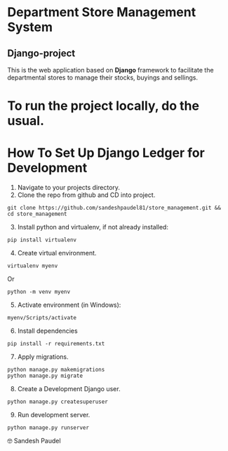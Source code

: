 # Department Store Management System #
## Django-project ##

This is the web application based on **Django** framework to facilitate the departmental stores to manage their stocks, buyings and sellings.

# To run the project locally, do the usual.

# How To Set Up Django Ledger for Development

1. Navigate to your projects directory.
2. Clone the repo from github and CD into project.

```shell
git clone https://github.com/sandeshpaudel81/store_management.git && cd store_management
```

3. Install python and virtualenv, if not already installed:

```shell
pip install virtualenv
```

4. Create virtual environment.

```shell
virtualenv myenv
```
Or
```shell
python -m venv myenv
```

5. Activate environment (in Windows):

```shell
myenv/Scripts/activate
```

6. Install dependencies

```shell
pip install -r requirements.txt
```

7. Apply migrations.

```shell
python manage.py makemigrations
python manage.py migrate
```

8. Create a Development Django user.

```shell
python manage.py createsuperuser
```

9. Run development server.

```shell
python manage.py runserver
```

:nerd_face: Sandesh Paudel
